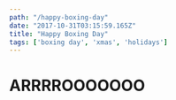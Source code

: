 ```yaml
--- 
path: "/happy-boxing-day"
date: "2017-10-31T03:15:59.165Z"
title: "Happy Boxing Day"
tags: ['boxing day', 'xmas', 'holidays']
---
```


# ARRRROOOOOOO
